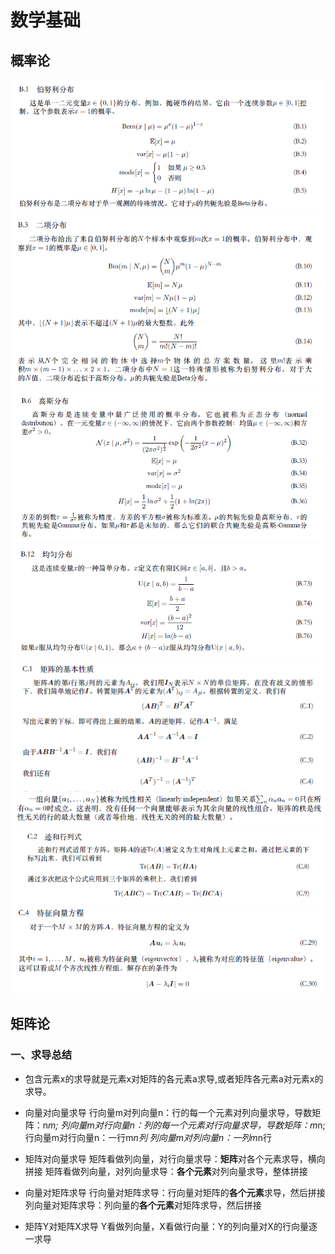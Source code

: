 # 数学基础

## 概率论
![avatar](img/bern.png)
![avatar](img/er.png)
![avatar](img/gauss.png)
![avatar](img/junyun.png)
![avatar](img/Matrix.png)
![avatar](img/Matrix2.png)
![avatar](img/Matrix3.png)
![avatar](img/Matrix4.png)


## 矩阵论
### 一、求导总结
- 包含元素x的求导就是元素x对矩阵的各元素a求导,或者矩阵各元素a对元素x的求导。

- 向量对向量求导
  行向量m对列向量n：行的每一个元素对列向量求导，导数矩阵：n*m;
  列向量m对行向量n：列的每一个元素对行向量求导，导数矩阵：m*n;
  行向量m对行向量n：一行m*n列
  列向量m对列向量n：一列m*n行

- 矩阵对向量求导
  矩阵看做列向量，对行向量求导：**矩阵**对各个元素求导，横向拼接
  矩阵看做列向量，对列向量求导：**各个元素**对列向量求导，整体拼接

- 向量对矩阵求导
  行向量对矩阵求导：行向量对矩阵的**各个元素**求导，然后拼接
  列向量对矩阵求导：列向量的**各个元素**对矩阵求导，然后拼接

- 矩阵Y对矩阵X求导
  Y看做列向量，X看做行向量：Y的列向量对X的行向量逐一求导

